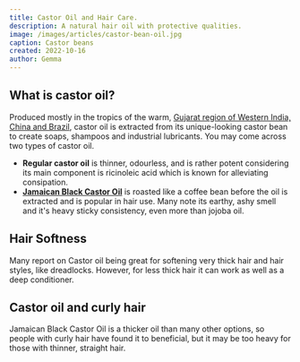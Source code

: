 ```yaml
---
title: Castor Oil and Hair Care.
description: A natural hair oil with protective qualities.
image: /images/articles/castor-bean-oil.jpg
caption: Castor beans
created: 2022-10-16
author: Gemma
---
```


## What is castor oil?

Produced mostly in the tropics of the warm, [Gujarat region of Western India, China and Brazil](https://www.ncbi.nlm.nih.gov/pmc/articles/PMC5015816/), castor oil is extracted from its unique-looking castor bean to create soaps, shampoos and industrial lubricants. You may come across two types of castor oil.

- **Regular castor oil** is thinner, odourless, and is rather potent considering its main component is ricinoleic acid which is known for alleviating consipation.
- **[Jamaican Black Castor Oil](https://www.castoroil.co.uk/types-of-castor-oil.html)** is roasted like a coffee bean before the oil is extracted and is popular in hair use. Many note its earthy, ashy smell and it's heavy sticky consistency, even more than jojoba oil.

## Hair Softness

Many report on Castor oil being great for softening very thick hair and hair styles, like dreadlocks. However, for less thick hair it can work as well as a deep conditioner.

## Castor oil and curly hair

Jamaican Black Castor Oil is a thicker oil than many other options, so people with curly hair have found it to beneficial, but it may be too heavy for those with thinner, straight hair.